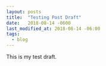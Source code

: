 ```yaml
---
layout: posts
title:  "Testing Post Draft"
date:   2018-08-14 -0600
last_modified_at: 2018-08-14 -06:00
tags:
  - blog
---
```


This is my test draft.